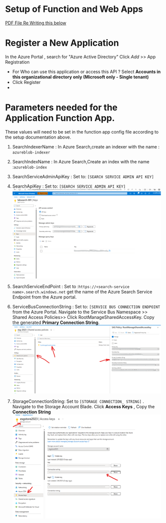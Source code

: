 # Setup of Function and Web Apps
[PDF File Re Writing this below](../documents/ms-sdg-poc-publish-setups.pdf)


# Register a New Application

In the Azure Portal , search for "Azure Active Directory"
 Click *Add* >> App Registration

- For Who can use this application or access this API ?
    Select **Accounts in this organizational directory only (Microsoft only - Single tenant)**
- Click Register
-

# Parameters needed for the Application Function App.
These values will need to be set in the function app config file according to the setup documentation above.

1. SearchIndexerName :  In Azure Search,create an indexer with the name : `azureblob-indexer`
1. SearchIndexName :  In Azure Search,Create an index with the name :`azureblob-index`
1. SearchServiceAdminApiKey : Set to: `[SEARCH SERVICE ADMIN API KEY]`
1. SearchApiKey : Set to:   `[SEARCH SERVICE ADMIN API KEY]`
![ServiceBusEndpoint](../images/module00.1/searchservicekey.png)


1. SearchServiceEndPoint : Set to :`https://<search-service name>.search.windows.net` get the name of the Azure Search Service Endpoint from the Azure portal. 

1. ServiceBusConnectionString : Set to: `[SERVICE BUS CONNECTION ENDPOINT` from the Azure Portal. Navigate to the Service Bus Namespace >> Shared Access Policies>> Click RootManageSharedAccessKey. Copy the generated **Primary Connection String**.
![ServiceBusEndpoint](../images/module00.1/service_bus_endpoint.png)
1. StorageConnectionString: Set to `[STORAGE CONNECTION_ STRING]` . Navigate to the Storage Account Blade. Click **Access Keys** , Copy the **Connection String**
![StorageAccountKey](../images/module00.1/get_storageaccount_key.png)